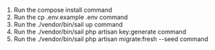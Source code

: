 1. Run the compose install  command
2. Run the cp .env.example .env command
3. Run the ./vendor/bin/sail up command
4. Run the ./vendor/bin/sail php artisan key:generate command
6. Run the ./vendor/bin/sail php artisan migrate:fresh --seed command


